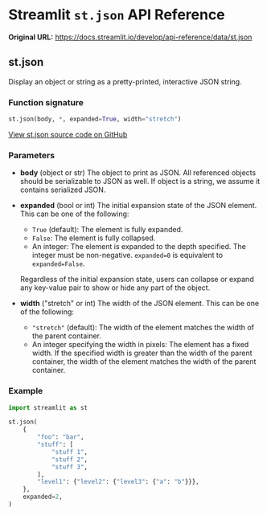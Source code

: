 # Streamlit `st.json` API Reference

**Original URL:** https://docs.streamlit.io/develop/api-reference/data/st.json

## st.json

Display an object or string as a pretty-printed, interactive JSON string.

### Function signature

```python
st.json(body, *, expanded=True, width="stretch")
```

[View st.json source code on GitHub](https://github.com/streamlit/streamlit/blob/1.50.0/lib/streamlit/elements/json.py#L48)

### Parameters

*   **body** (object or str)
    The object to print as JSON. All referenced objects should be serializable to JSON as well. If object is a string, we assume it contains serialized JSON.

*   **expanded** (bool or int)
    The initial expansion state of the JSON element. This can be one of the following:
    *   `True` (default): The element is fully expanded.
    *   `False`: The element is fully collapsed.
    *   An integer: The element is expanded to the depth specified. The integer must be non-negative. `expanded=0` is equivalent to `expanded=False`.

    Regardless of the initial expansion state, users can collapse or expand any key-value pair to show or hide any part of the object.

*   **width** ("stretch" or int)
    The width of the JSON element. This can be one of the following:
    *   `"stretch"` (default): The width of the element matches the width of the parent container.
    *   An integer specifying the width in pixels: The element has a fixed width. If the specified width is greater than the width of the parent container, the width of the element matches the width of the parent container.

### Example

```python
import streamlit as st

st.json(
    {
        "foo": "bar",
        "stuff": [
            "stuff 1",
            "stuff 2",
            "stuff 3",
        ],
        "level1": {"level2": {"level3": {"a": "b"}}},
    },
    expanded=2,
)
```